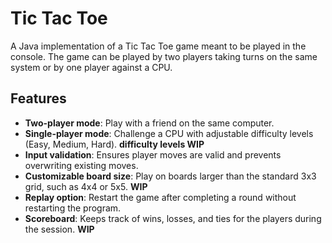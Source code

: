 # Tic Tac Toe
A Java implementation of a Tic Tac Toe game meant to be played in the console. The game can be played by two players taking turns on the same system or by one player against a CPU.
## Features
- **Two-player mode**: Play with a friend on the same computer.
- **Single-player mode**: Challenge a CPU with adjustable difficulty levels (Easy, Medium, Hard). **difficulty levels WIP**
- **Input validation**: Ensures player moves are valid and prevents overwriting existing moves.
- **Customizable board size**: Play on boards larger than the standard 3x3 grid, such as 4x4 or 5x5. **WIP**
- **Replay option**: Restart the game after completing a round without restarting the program.
- **Scoreboard**: Keeps track of wins, losses, and ties for the players during the session. **WIP**
